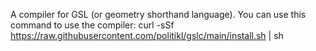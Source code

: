 A compiler for GSL (or geometry shorthand language). You can use this command to use the compiler: curl -sSf https://raw.githubusercontent.com/politikl/gslc/main/install.sh | sh
